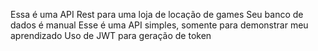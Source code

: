 Essa é uma API Rest para uma loja de locação de games
Seu banco de dados é manual
Esse é uma API simples, somente para demonstrar meu aprendizado 
Uso de JWT para geração de token
